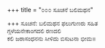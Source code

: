 +++
title = "೦೦೦ ಸೂಚನೆ ಬಲಿಮಥನ"

+++
ಸೂಚನೆ: ಬಲಿಮಥನ ಫಲುಗುಣರು ಸಹಿತ  
ಗ್ಗಳೆಯನೇಕಾಂಗದಲಿ ರಣದಲಿ  
ಕಲಿ ಜರಾಸಂಧನನು ಸೀಳಿದು ಬಿಸುಟನಾ ಭೀಮ॥